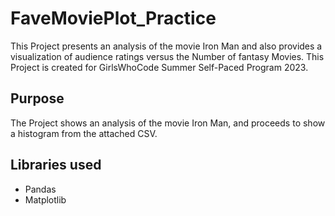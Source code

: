 # FaveMoviePlot_Practice
This Project presents an analysis of the movie Iron Man and also provides a visualization of audience ratings versus the Number of fantasy Movies. 
This Project is created for GirlsWhoCode Summer Self-Paced Program 2023.

## Purpose
The Project shows an analysis of the movie Iron Man, and proceeds to show a histogram from the attached CSV.

## Libraries used
- Pandas
- Matplotlib
